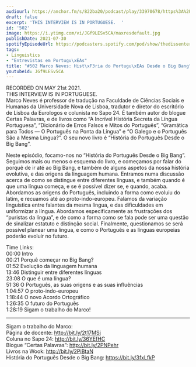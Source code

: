 ```yaml
---
audiourl: https://anchor.fm/s/822ba20/podcast/play/33970678/https%3A%2F%2Fd3ctxlq1ktw2nl.cloudfront.net%2Fstaging%2F2021-4-21%2F6eb2b868-b957-b8fe-6d11-8e9cacbe2537.m4a
draft: false
excerpt: 'THIS INTERVIEW IS IN PORTUGUESE.  '
id: '502'
image: https://i.ytimg.com/vi/JGf9LESv5CA/maxresdefault.jpg
publishDate: 2021-07-30
spotifyEpisodeUrl: https://podcasters.spotify.com/pod/show/thedissenter/episodes/502-Marco-Neves-Histria-do-Portugus-Desde-o-Big-Bang-e11b71m
tags:
- Linguistics
- "Entrevistas em Portugu\xEAs"
title: "#502 Marco Neves: Hist\xF3ria do Portugu\xEAs Desde o Big Bang"
youtubeid: JGf9LESv5CA
---
```

<div class="timelinks">

RECORDED ON MAY 21st 2021.  
THIS INTERVIEW IS IN PORTUGUESE.  
Marco Neves é professor de tradução na Faculdade de Ciências Sociais e Humanas da Universidade Nova de Lisboa, tradutor e diretor do escritório de Lisboa da Eurologos e colunista no Sapo 24. É também autor do blogue Certas Palavras, e de livros como “A Incrível História Secreta da Língua Portuguesa”, “Dicionário de Erros Falsos e Mitos do Português”, “Gramática para Todos — O Português na Ponta da Língua” e “O Galego e o Português São a Mesma Língua?”. O seu novo livro é “História do Português Desde o Big Bang”.

Neste episódio, focamo-nos no “História do Português Desde o Big Bang”. Seguimos mais ou menos o esquema do livro, e começamos por falar do porquê de ir até ao Big Bang, e também de alguns aspetos da nossa história evolutiva, e das origens da linguagem humana. Entramos numa discussão acerca de como se distingue entre diferentes línguas, e também quando é que uma língua começa, e se é possível dizer se, e quando, acaba. Abordamos as origens do Português, incluindo a forma como evoluiu do latim, e recuamos até ao proto-indo-europeu. Falamos da variação linguística entre falantes da mesma língua, e das dificuldades em uniformizar a língua. Abordamos especificamente as frustrações dos “puristas da língua”, e de como a forma como se fala pode ser uma questão de sinalizar estatuto e distinção social. Finalmente, questionamos se será possível planear uma língua, e como o Português e as línguas europeias poderão evoluir no futuro.

Time Links:  
<time>00:00</time> Intro  
<time>00:21</time> Porquê começar no Big Bang?  
<time>01:52</time> Evolução da linguagem humana  
<time>13:46</time> Distinguir entre diferentes línguas  
<time>23:08</time> O que é uma língua?  
<time>51:36</time> O Português, as suas origens e as suas influências  
<time>1:04:57</time> O proto-indo-europeu  
<time>1:18:44</time> O novo Acordo Ortográfico  
<time>1:26:35</time> O futuro do Português  
<time>1:28:19</time> Sigam o trabalho do Marco!

---

Sigam o trabalho do Marco:  
Página de docente: http://bit.ly/2t17MSj  
Coluna no Sapo 24: http://bit.ly/36YEfHC  
Blogue “Certas Palavras”: http://bit.ly/2PNPehr  
Livros na Wook: http://bit.ly/2PiBtaN  
História do Português Desde o Big Bang: https://bit.ly/3fxLfkP
</div>

